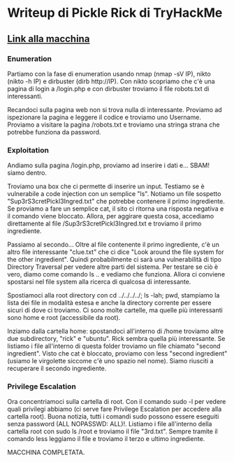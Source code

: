 # Writeup di Pickle Rick di TryHackMe

## [Link alla macchina](https://tryhackme.com/room/picklerick)

### Enumeration

Partiamo con la fase di enumeration usando nmap (nmap -sV IP), nikto (nikto -h IP) e dirbuster (dirb http://IP). Con nikto scopriamo che c'è una pagina di login a /login.php e con dirbuster troviamo il file robots.txt di interessanti.

Recandoci sulla pagina web non si trova nulla di interessante. Proviamo ad ispezionare la pagina e leggere il codice e troviamo uno Username. Proviamo a visitare la pagina /robots.txt e troviamo una stringa strana che potrebbe funziona da password.

### Exploitation

Andiamo sulla pagina /login.php, proviamo ad inserire i dati e... SBAM! siamo dentro.

Troviamo una box che ci permette di inserire un input. Testiamo se è vulnerabile a code injection con un semplice "ls". Notiamo un file sospetto "Sup3rS3cretPickl3Ingred.txt" che potrebbe contenere il primo ingrediente. Se proviamo a fare un semplice cat, il sito ci ritorna una risposta negativa e il comando viene bloccato. Allora, per aggirare questa cosa, accediamo direttamente al file /Sup3rS3cretPickl3Ingred.txt e troviamo il primo ingrediente.

Passiamo al secondo... Oltre al file contenente il primo ingrediente, c'è un altro file interessante "clue.txt" che ci dice "Look around the file system for the other ingredient". Quindi probabilmente ci sarà una vulnerabilità di tipo Directory Traversal per vedere altre parti del sistema.
Per testare se ciò è vero, diamo come comando ls .. e vediamo che funziona. Allora ci conviene spostarsi nel file system alla ricerca di qualcosa di interessante.

Spostiamoci alla root directory con cd ../../../../; ls -lah; pwd, stampiamo la lista dei file in modalità estesa e anche la directory corrente per essere sicuri di dove ci troviamo. Ci sono molte cartelle, ma quelle più interessanti sono home e root (accessibile da root).

Inziamo dalla cartella home: spostandoci all'interno di /home troviamo altre due subdirectory, "rick" e "ubuntu". Rick sembra quella più interessante. Se listiamo i file all'interno di questa folder troviamo un file chiamato "second ingredient". Visto che cat è bloccato, proviamo con less "second ingredient" (usiamo le virgolette siccome c'è uno spazio nel nome). Siamo riusciti a recuperare il secondo ingrediente.

### Privilege Escalation
Ora concentriamoci sulla cartella di root. Con il comando sudo -l per vedere quali privilegi abbiamo (ci serve fare Privilege Escalation per accedere alla cartella root). Buona notizia, tutti i comandi sudo possono essere eseguiti senza password (ALL NOPASSWD: ALL)!.
Listiamo i file all'interno della cartella root con sudo ls /root e troviamo il file "3rd.txt". Sempre tramite il comando less leggiamo il file e troviamo il terzo e ultimo ingrediente.

MACCHINA COMPLETATA.
